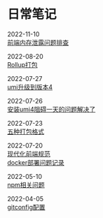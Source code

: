 # 日常笔记

2022-11-10  
[前端内存泄露问题排查](%E5%89%8D%E7%AB%AF%E5%86%85%E5%AD%98%E6%B3%84%E9%9C%B2%E9%97%AE%E9%A2%98%E6%8E%92%E6%9F%A5.md)  


2022-08-20  
[Rollup打包](Rollup%E6%89%93%E5%8C%85.md)  

2022-07-27    
[umi升级到版本4](umi%E5%8D%87%E7%BA%A7%E5%88%B0%E7%89%88%E6%9C%AC4.md)   

2022-07-26  
[安装umi4阻碍一天的问题解决了](%E5%AE%89%E8%A3%85umi4%E9%98%BB%E7%A2%8D%E4%B8%80%E5%A4%A9%E7%9A%84%E9%97%AE%E9%A2%98%E8%A7%A3%E5%86%B3%E4%BA%86.md)  
  
2022-07-23     
[五种打包格式](%E4%BA%94%E7%A7%8D%E6%89%93%E5%8C%85%E6%A0%BC%E5%BC%8F.md)   

2022-07-20  
[现代化前端规范](%E7%8E%B0%E4%BB%A3%E5%8C%96%E5%89%8D%E7%AB%AF%E8%A7%84%E8%8C%83.md)   
[docker部署问题记录](docker%E9%83%A8%E7%BD%B2%E9%97%AE%E9%A2%98%E8%AE%B0%E5%BD%95.md)  

2022-05-10   
[npm相关问题](npm%E7%9B%B8%E5%85%B3%E9%97%AE%E9%A2%98.md)    

2022-04-05   
[gitconfig配置](gitconfig%E9%85%8D%E7%BD%AE.md)  